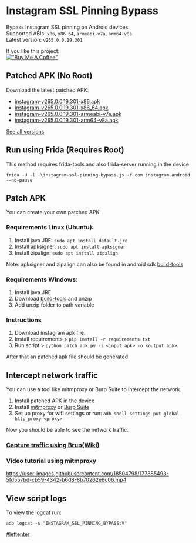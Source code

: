 # Instagram SSL Pinning Bypass

Bypass Instagram SSL pinning on Android devices.  
Supported ABIs: `x86`, `x86_64`, `armeabi-v7a`, `arm64-v8a`  
Latest version: `v265.0.0.19.301`

If you like this project:  
[!["Buy Me A Coffee"](https://www.buymeacoffee.com/assets/img/custom_images/orange_img.png)](https://www.buymeacoffee.com/eltimusa4q)

## Patched APK (No Root)

Download the latest patched APK: 
+ [instagram-v265.0.0.19.301-x86.apk](https://github.com/Eltion/Instagram-SSL-Pinning-Bypass/releases/download/v265.0.0.19.301/instagram-v265.0.0.19.301-x86.apk)
+ [instagram-v265.0.0.19.301-x86_64.apk](https://github.com/Eltion/Instagram-SSL-Pinning-Bypass/releases/download/v265.0.0.19.301/instagram-v265.0.0.19.301-x86_64.apk)
+ [instagram-v265.0.0.19.301-armeabi-v7a.apk](https://github.com/Eltion/Instagram-SSL-Pinning-Bypass/releases/download/v265.0.0.19.301/instagram-v265.0.0.19.301-armeabi-v7a.apk)
+ [instagram-v265.0.0.19.301-arm64-v8a.apk](https://github.com/Eltion/Instagram-SSL-Pinning-Bypass/releases/download/v265.0.0.19.301/instagram-v265.0.0.19.301-arm64-v8a.apk)

[See all versions](https://github.com/Eltion/Instagram-SSL-Pinning-Bypass/releases/)

## Run using Frida (Requires Root)

This method requires frida-tools and also frida-server running in the device
```
frida -U -l .\instagram-ssl-pinning-bypass.js -f com.instagram.android --no-pause
```

## Patch APK

You can create your own patched APK. 


### Requirements Linux (Ubuntu):
1. Install java JRE: `sudo apt install default-jre`
2. Install apksigner: `sudo apt install apksigner`
3. Install zipalign: `sudo apt install zipalign`  

Note: apksigner and zipalign can also be found in android sdk [build-tools](https://dl.google.com/android/repository/build-tools_r30.0.1-linux.zip)

### Requirements Windows:
1. Install java JRE
2. Download [build-tools](https://dl.google.com/android/repository/build-tools_r30.0.1-windows.zip) and unzip
3. Add unzip folder to path variable

### Instructions

1. Download instagram apk file.
2. Install requirements > `pip install -r requirements.txt`
3. Run script > `python patch_apk.py -i <input apk> -o <output apk>`

After that an patched apk file should be generated.

## Intercept network traffic

You can use a tool like mitmproxy or Burp Suite to intercept the network.

1. Install patched APK in the device
2. Install [mitmproxy](https://mitmproxy.org/) or [Burp Suite](https://portswigger.net/burp)
3. Set up proxy for wifi settings or run: `adb shell settings put global http_proxy <proxy>`

Now you should be able to see the network traffic.

### [Capture traffic using Brup(Wiki)](https://github.com/Eltion/Instagram-SSL-Pinning-Bypass/wiki/Capture-packets-using-Brup-Suite)

### Video tutorial using mitmproxy
https://user-images.githubusercontent.com/18504798/177385493-5fd557bd-cb59-4342-b6d8-8b70262e6c06.mp4


## View script logs
To view the logcat run:
```
adb logcat -s "INSTAGRAM_SSL_PINNING_BYPASS:V"
```

[#leftenter](#leftenter)
